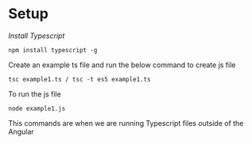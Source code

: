 # Setup

_Install Typescript_

`npm install typescript -g`

Create an example ts file and run the below command to create js file

`tsc example1.ts / tsc -t es5 example1.ts `

To run the js file

`node example1.js`

This commands are when we are running Typescript files outside of the Angular
